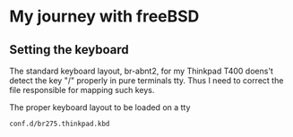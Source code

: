# My journey with freeBSD

## Setting the keyboard 

The standard keyboard layout, br-abnt2, for my Thinkpad T400 doens't
detect the key "/" properly in pure terminals tty. Thus I need to
correct the file responsible for mapping such keys.

The proper keyboard layout to be loaded on a tty
```
conf.d/br275.thinkpad.kbd
```


